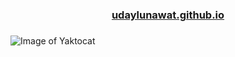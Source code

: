 <h3 align="center">
  <a href="https://udaylunawat.github.io/">udaylunawat.github.io</a>
</h3>

<h3 align="center">
  <a href="I design websites by CTRL+C  CTRL+V"></a>
</h3>



![Image of Yaktocat](https://octodex.github.com/images/yaktocat.png)

